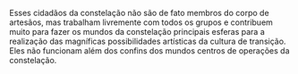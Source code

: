 ﻿Esses cidadãos da constelação não são de fato membros do corpo de artesãos, mas trabalham livremente com todos os grupos e contribuem muito para fazer os mundos da constelação principais esferas para a realização das magníficas possibilidades artísticas da cultura de transição. Eles não funcionam além dos confins dos mundos centros de operações da constelação.